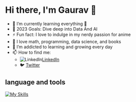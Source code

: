 # Hi there, I'm Gaurav 👋 

- 🌱 I’m currently learning everything 🤣
- 🥅 2023 Goals: Dive deep into Data And AI
- ⚡ Fun fact: I love to indulge in my nerdy passion for anime
- :notebook:  I love math, programming, data science, and books
- 🌱 I’m addicted to learning and growing every day
- 📫 How to find me: 
  - ![LinkedIn](https://img.shields.io/badge/linkedin-%230077B5.svg?style=for-the-badge&logo=linkedin&logoColor=white)[LinkedIn](https://www.linkedin.com/in/gauravmeherkhamb007/)
  - :bird: [Twitter](https://twitter.com/Gauraw1410)



## language and tools
[![My Skills](https://skillicons.dev/icons?i=git,py,mysql,postgres,pytorch,tensorflow,java,css,html)](https://skillicons.dev)






